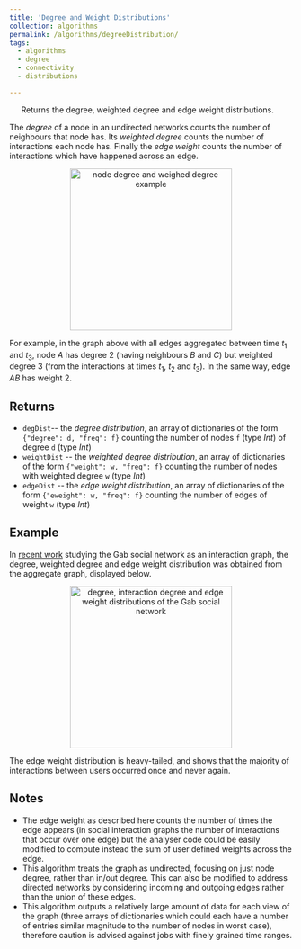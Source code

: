 ```yaml
---
title: 'Degree and Weight Distributions'
collection: algorithms
permalink: /algorithms/degreeDistribution/
tags:
  - algorithms
  - degree
  - connectivity
  - distributions

---
```


<p style="margin-left: 1.5em;"> Returns the degree, weighted degree and edge weight distributions.</p>

The _degree_ of a node in an undirected networks counts the number of neighbours that node has. Its _weighted degree_ counts the number of interactions each node has. Finally the _edge weight_ counts the number of interactions which have happened across an edge.

<p align="center">
	<img src="../../images/degree.png" style="width: 30vw;" alt="node degree and weighed degree example"/>
</p>

For example, in the graph above with all edges aggregated between time $t_1$ and $t_3$, node $A$ has degree 2 (having neighbours $B$ and $C$) but weighted degree 3 (from the interactions at times $t_1$, $t_2$ and $t_3$). In the same way, edge $AB$ has weight 2.

## Returns
* `degDist`-- the _degree distribution_, an array of dictionaries of the form `{"degree": d, "freq": f}` counting the number of nodes `f` (type _Int_) of degree `d` (type _Int_)
* `weightDist` -- the _weighted degree distribution_, an array of dictionaries of the form `{"weight": w, "freq": f}` counting the number of nodes with weighted degree `w` (type _Int_)
* `edgeDist` -- the _edge weight distribution_, an array of dictionaries of the form `{"eweight": w, "freq": f}` counting the number of edges of weight `w` (type _Int_)

## Example
In [recent work](https://arxiv.org/abs/2009.08322) studying the Gab social network as an interaction graph, the degree, weighted degree and edge weight distribution was obtained from the aggregate graph, displayed below.

<p align="center">
	<img src="../../images/gabDistributions.png" style="width: 30vw;" alt="degree, interaction degree and edge weight distributions of the Gab social network"/>
</p>

The edge weight distribution is heavy-tailed, and shows that the majority of interactions between users occurred once and never again.

## Notes
* The edge weight as described here counts the number of times the edge appears (in social interaction graphs the number of interactions that occur over one edge) but the analyser code could be easily modified to compute instead the sum of user defined weights across the edge.
* This algorithm treats the graph as undirected, focusing on just node degree, rather than in/out degree. This can also be modified to address directed networks by considering incoming and outgoing edges rather than the union of these edges.
* This algorithm outputs a relatively large amount of data for each view of the graph (three arrays of dictionaries which could each have a number of entries similar magnitude to the number of nodes in worst case), therefore caution is advised against jobs with finely grained time ranges.
